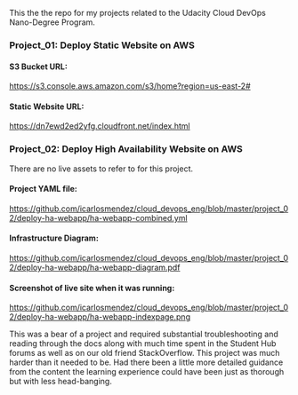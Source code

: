 This the the repo for my projects related to the Udacity Cloud DevOps Nano-Degree Program.

### Project_01: Deploy Static Website on AWS
#### S3 Bucket URL: 
https://s3.console.aws.amazon.com/s3/home?region=us-east-2#

#### Static Website URL: 
https://dn7ewd2ed2yfg.cloudfront.net/index.html


### Project_02: Deploy High Availability Website on AWS
There are no live assets to refer to for this project. 

#### Project YAML file:
https://github.com/icarlosmendez/cloud_devops_eng/blob/master/project_02/deploy-ha-webapp/ha-webapp-combined.yml

#### Infrastructure Diagram:
https://github.com/icarlosmendez/cloud_devops_eng/blob/master/project_02/deploy-ha-webapp/ha-webapp-diagram.pdf

#### Screenshot of live site when it was running:
https://github.com/icarlosmendez/cloud_devops_eng/blob/master/project_02/deploy-ha-webapp/ha-webapp-indexpage.png

This was a bear of a project and required substantial troubleshooting and reading through the docs along with much time spent in the Student Hub forums as well as on our old friend StackOverflow. This project was much harder than it needed to be. Had there been a little more detailed guidance from the content the learning experience could have been just as thorough but with less head-banging.